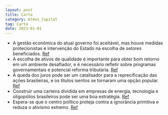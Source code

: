 ```yaml
---
layout: post
title: Carta
category: Atmos_Capital
tag: Carta
date: 2023-01-01
---
```


- A gestão econômica do atual governo foi aceitável, mas houve medidas protecionistas e intervenção do Estado na escolha de setores beneficiados.
<a href="#" onclick="search_on_pdf('sociedade justa e produtiva, e de todos atentados às instituições democráticas, legou uma gestão eco')">Ref</a>
- A escolha de ativos de qualidade é importante para obter bom retorno em um ambiente desafiador, e é necessário refletir sobre programas governamentais e potencial reforma tributária.
<a href="#" onclick="search_on_pdf('protagonista intervindo na escolha dos setores beneficiados.  Esta agenda deve ser relevante para a')">Ref</a>
- A queda dos juros pode ser um catalisador para a reprecificação das ações brasileiras, e os títulos isentos se tornaram uma opção popular.
<a href="#" onclick="search_on_pdf('de juros altos. Quando o ciclo se inverte e a redução dos juros se torna inevitável, este estoque tu')">Ref</a>
- Construir uma carteira dividida em empresas de energia, tecnologia e oligopólios brasileiros pode ser uma boa estratégia.
<a href="#" onclick="search_on_pdf('de ações brasileiros: Se a porta de saída das ações no Brasil é estreita, a porta de entrada não fic')">Ref</a>
- Espera-se que o centro político proteja contra a ignorância primitiva e reduza o ativismo extremo.
<a href="#" onclick="search_on_pdf('DebênturesEquityNTN-BEm relação ao macro espera-se que o apego à insensatez seja suavizado ou que')">Ref</a>
